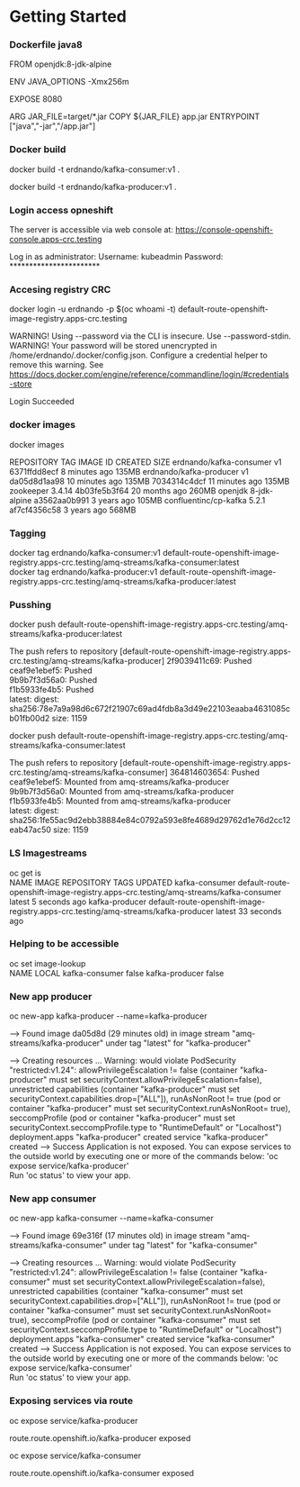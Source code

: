 # Getting Started

### Dockerfile java8

FROM openjdk:8-jdk-alpine

ENV JAVA_OPTIONS -Xmx256m

EXPOSE 8080

ARG JAR_FILE=target/*.jar
COPY ${JAR_FILE} app.jar
ENTRYPOINT ["java","-jar","/app.jar"]


### Docker build
docker build -t erdnando/kafka-consumer:v1 .

docker build -t erdnando/kafka-producer:v1 .

### Login access opneshift
The server is accessible via web console at:
 https://console-openshift-console.apps-crc.testing

Log in as administrator:
 Username: kubeadmin
 Password: ***********************


### Accesing registry CRC
docker login -u erdnando -p $(oc whoami -t) default-route-openshift-image-registry.apps-crc.testing                                                                      

WARNING! Using --password via the CLI is insecure. Use --password-stdin.
WARNING! Your password will be stored unencrypted in /home/erdnando/.docker/config.json.
Configure a credential helper to remove this warning. See
https://docs.docker.com/engine/reference/commandline/login/#credentials-store

Login Succeeded

### docker images   

docker images     
                                                                                                                                                          
REPOSITORY                TAG            IMAGE ID       CREATED          SIZE
erdnando/kafka-consumer   v1             6371ffdd8ecf   8 minutes ago    135MB
erdnando/kafka-producer   v1             da05d8d1aa98   10 minutes ago   135MB
<none>                    <none>         7034314c4dcf   11 minutes ago   135MB
zookeeper                 3.4.14         4b03fe5b3f64   20 months ago    260MB
openjdk                   8-jdk-alpine   a3562aa0b991   3 years ago      105MB
confluentinc/cp-kafka     5.2.1          af7cf4356c58   3 years ago      568MB

### Tagging
docker tag erdnando/kafka-consumer:v1 default-route-openshift-image-registry.apps-crc.testing/amq-streams/kafka-consumer:latest                                             
docker tag erdnando/kafka-producer:v1 default-route-openshift-image-registry.apps-crc.testing/amq-streams/kafka-producer:latest  


### Pusshing
docker push default-route-openshift-image-registry.apps-crc.testing/amq-streams/kafka-producer:latest  
                                                                        
The push refers to repository [default-route-openshift-image-registry.apps-crc.testing/amq-streams/kafka-producer]
2f9039411c69: Pushed  
ceaf9e1ebef5: Pushed  
9b9b7f3d56a0: Pushed  
f1b5933fe4b5: Pushed  
latest: digest: sha256:78e7a9a98d6c672f21907c69ad4fdb8a3d49e22103eaaba4631085cb01fb00d2 size: 1159

docker push default-route-openshift-image-registry.apps-crc.testing/amq-streams/kafka-consumer:latest  
                                                                 
The push refers to repository [default-route-openshift-image-registry.apps-crc.testing/amq-streams/kafka-consumer]
364814603654: Pushed  
ceaf9e1ebef5: Mounted from amq-streams/kafka-producer  
9b9b7f3d56a0: Mounted from amq-streams/kafka-producer  
f1b5933fe4b5: Mounted from amq-streams/kafka-producer  
latest: digest: sha256:1fe55ac9d2ebb38884e84c0792a593e8fe4689d29762d1e76d2cc12eab47ac50 size: 1159

### LS Imagestreams
oc get is                                                                                                                                                                      
NAME             IMAGE REPOSITORY                                                                     TAGS     UPDATED
kafka-consumer   default-route-openshift-image-registry.apps-crc.testing/amq-streams/kafka-consumer   latest   5 seconds ago
kafka-producer   default-route-openshift-image-registry.apps-crc.testing/amq-streams/kafka-producer   latest   33 seconds ago

### Helping to be accessible 
oc set image-lookup                                                                                                                                                            
NAME            LOCAL
kafka-consumer  false
kafka-producer  false


### New app producer

oc new-app kafka-producer --name=kafka-producer    
                                                                                                                           
--> Found image da05d8d (29 minutes old) in image stream "amq-streams/kafka-producer" under tag "latest" for "kafka-producer"


--> Creating resources ...
Warning: would violate PodSecurity "restricted:v1.24": allowPrivilegeEscalation != false (container "kafka-producer" must set securityContext.allowPrivilegeEscalation=false), unrestricted
capabilities (container "kafka-producer" must set securityContext.capabilities.drop=["ALL"]), runAsNonRoot != true (pod or container "kafka-producer" must set securityContext.runAsNonRoot=
true), seccompProfile (pod or container "kafka-producer" must set securityContext.seccompProfile.type to "RuntimeDefault" or "Localhost")
   deployment.apps "kafka-producer" created
   service "kafka-producer" created
--> Success
   Application is not exposed. You can expose services to the outside world by executing one or more of the commands below:
    'oc expose service/kafka-producer'  
   Run 'oc status' to view your app.


### New app consumer

oc new-app kafka-consumer --name=kafka-consumer      
                                                                                                                          
--> Found image 69e316f (17 minutes old) in image stream "amq-streams/kafka-consumer" under tag "latest" for "kafka-consumer"


--> Creating resources ...
Warning: would violate PodSecurity "restricted:v1.24": allowPrivilegeEscalation != false (container "kafka-consumer" must set securityContext.allowPrivilegeEscalation=false), unrestricted
capabilities (container "kafka-consumer" must set securityContext.capabilities.drop=["ALL"]), runAsNonRoot != true (pod or container "kafka-consumer" must set securityContext.runAsNonRoot=
true), seccompProfile (pod or container "kafka-consumer" must set securityContext.seccompProfile.type to "RuntimeDefault" or "Localhost")
   deployment.apps "kafka-consumer" created
   service "kafka-consumer" created
--> Success
   Application is not exposed. You can expose services to the outside world by executing one or more of the commands below:
    'oc expose service/kafka-consumer'  
   Run 'oc status' to view your app.


### Exposing services via route

oc expose service/kafka-producer    
                                                                                                                                   
route.route.openshift.io/kafka-producer exposed

oc expose service/kafka-consumer     
                                                                                                                                        
route.route.openshift.io/kafka-consumer exposed

